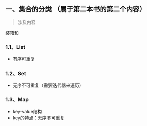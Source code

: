 ## 一、集合的分类  （属于第二本书的第二个内容）

> 涉及内容

装箱和


### 1.1、List

- 有序可重复


### 1.2、Set

- 无序不可重复（需要迭代器来遍历）

### 1.3、Map

- key-value结构
- key的特点：无序不可重复